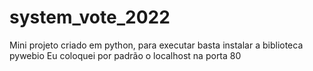 # system_vote_2022
Mini projeto criado em python, para executar basta instalar a biblioteca pywebio
Eu coloquei por padrão o localhost na porta 80
